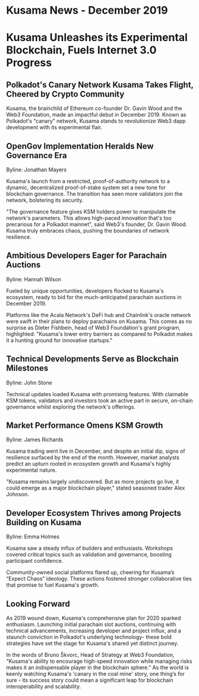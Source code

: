 # Kusama News - December 2019

# Kusama Unleashes its Experimental Blockchain, Fuels Internet 3.0 Progress

## Polkadot's Canary Network Kusama Takes Flight, Cheered by Crypto Community

Kusama, the brainchild of Ethereum co-founder Dr. Gavin Wood and the Web3 Foundation, made an impactful debut in December 2019. Known as Polkadot's "canary" network, Kusama stands to revolutionize Web3 dapp development with its experimental flair.

## OpenGov Implementation Heralds New Governance Era

Byline: Jonathan Mayers

Kusama's launch from a restricted, proof-of-authority network to a dynamic, decentralized proof-of-stake system set a new tone for blockchain governance. The transition has seen more validators join the network, bolstering its security.

"The governance feature gives KSM holders power to manipulate the network's parameters. This allows high-paced innovation that's too precarious for a Polkadot mainnet", said Web3's founder, Dr. Gavin Wood. Kusama truly embraces chaos, pushing the boundaries of network resilience.

## Ambitious Developers Eager for Parachain Auctions

Byline: Hannah Wilson

Fueled by unique opportunities, developers flocked to Kusama's ecosystem, ready to bid for the much-anticipated parachain auctions in December 2019.

Platforms like the Acala Network's DeFi hub and Chainlink's oracle network were swift in their plans to deploy parachains on Kusama. This comes as no surprise as Dieter Fishbein, head of Web3 Foundation's grant program, highlighted: "Kusama's lower entry barriers as compared to Polkadot makes it a hunting ground for innovative startups."

## Technical Developments Serve as Blockchain Milestones

Byline: John Stone 

Technical updates loaded Kusama with promising features. With claimable KSM tokens, validators and investors took an active part in secure, on-chain governance whilst exploring the network's offerings.

## Market Performance Omens KSM Growth

Byline: James Richards 

Kusama trading went live in December, and despite an initial dip, signs of resilience surfaced by the end of the month. However, market analysts predict an upturn rooted in ecosystem growth and Kusama's highly experimental nature.

"Kusama remains largely undiscovered. But as more projects go live, it could emerge as a major blockchain player," stated seasoned trader Alex Johnson.

## Developer Ecosystem Thrives among Projects Building on Kusama

Byline: Emma Holmes

Kusama saw a steady influx of builders and enthusiasts. Workshops covered critical topics such as validation and governance, boosting participant confidence.

Community-owned social platforms flared up, cheering for Kusama’s “Expect Chaos” ideology. These actions fostered stronger collaborative ties that promise to fuel Kusama's growth.

## Looking Forward

As 2019 wound down, Kusama's comprehensive plan for 2020 sparked enthusiasm. Launching initial parachain slot auctions, continuing with technical advancements, increasing developer and project influx, and a staunch conviction in Polkadot's underlying technology- these bold strategies have set the stage for Kusama's shared yet distinct journey.

In the words of Bruno Škvorc, Head of Strategy at Web3 Foundation, "Kusama's ability to encourage high-speed innovation while managing risks makes it an indispensable player in the blockchain sphere." As the world is keenly watching Kusama's 'canary in the coal mine' story, one thing’s for sure - its success story could mean a significant leap for blockchain interoperability and scalability.